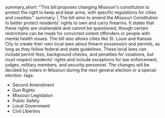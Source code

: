 summary_short: "This bill proposes changing Missouri's constitution to protect the right to keep and bear arms, with specific regulations for cities and counties."
summary: |
  The bill aims to amend the Missouri Constitution to better protect residents' rights to own and carry firearms. It states that these rights are unalienable and cannot be questioned, though certain restrictions can be made for convicted violent offenders or people with mental health issues. The bill also allows cities like St. Louis and Kansas City to create their own local laws about firearm possession and permits, as long as they follow federal and state guidelines. These local laws can include permit fees, background checks, and penalties for violations, but must respect residents' rights and include exceptions for law enforcement, judges, military members, and security personnel. The changes will be decided by voters in Missouri during the next general election or a special election.
tags:
  - Second Amendment
  - Gun Rights
  - Missouri Legislation
  - Public Safety
  - Local Government
  - Civil Liberties
